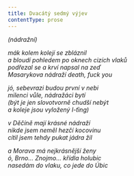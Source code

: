 ```yaml
---
title: Dvacátý sedmý výjev
contentType: prose
---
```


_(nádražní)_

_mák kolem kolejí se zbláznil  
a bloudí pohledem po oknech cizích vlaků  
podřezal se a krví napsal na zeď  
Masarykova nádraží _death, fuck you__

_jó, sebevrazi budou první v nebi  
milenci vůle, nádražáci bytí  
(být je jen slovotvorně chudší nebýt  
a koleje jsou vyložený I-ťing)_

_v Děčíně mají krásné nádraží  
nikde jsem neměl hezčí kocovinu  
cítil jsem tehdy pukat jádra žil_

_a Morava má nejkrásnější ženy  
ó, Brno… Znojmo… křídla holubic  
nasedám do vlaku, co jede do Úbic_

